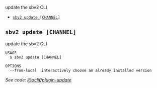 
update the sbv2 CLI

* [`sbv2 update [CHANNEL]`](#sbv2-update-channel)

## `sbv2 update [CHANNEL]`

update the sbv2 CLI

```
USAGE
  $ sbv2 update [CHANNEL]

OPTIONS
  --from-local  interactively choose an already installed version
```

_See code: [@oclif/plugin-update](https://github.com/oclif/plugin-update/blob/v1.5.0/src/commands/update.ts)_
